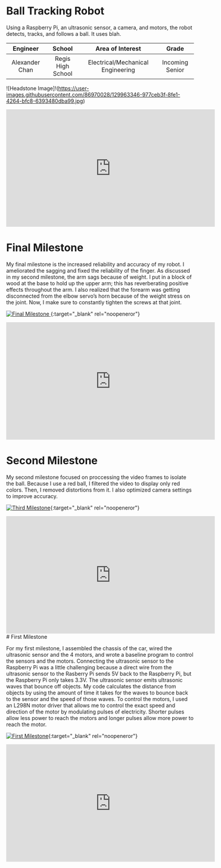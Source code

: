 ﻿# Ball Tracking Robot 
Using a Raspberry Pi, an ultrasonic sensor, a camera, and motors, the robot detects, tracks, and follows a ball. It uses blah.

| **Engineer** | **School** | **Area of Interest** | **Grade** |
|:--:|:--:|:--:|:--:|
| Alexander Chan | Regis High School | Electrical/Mechanical Engineering | Incoming Senior

![Headstone Image]!(https://user-images.githubusercontent.com/86970028/129963346-977ceb3f-8fe1-4264-bfc8-6393480dba99.jpg)

  
  
  
<iframe width="560" height="315" src="https://www.youtube.com/embed/ml36HLql7Oo" title="YouTube video player" frameborder="0" allow="accelerometer; autoplay; clipboard-write; encrypted-media; gyroscope; picture-in-picture" allowfullscreen></iframe>  
  
# Final Milestone
My final milestone is the increased reliability and accuracy of my robot. I ameliorated the sagging and fixed the reliability of the finger. As discussed in my second milestone, the arm sags because of weight. I put in a block of wood at the base to hold up the upper arm; this has reverberating positive effects throughout the arm. I also realized that the forearm was getting disconnected from the elbow servo’s horn because of the weight stress on the joint. Now, I make sure to constantly tighten the screws at that joint. 

[![Final Milestone](https://user-images.githubusercontent.com/86970028/129964660-d97390b1-8ef5-4dc4-901e-b0c5c4b7078a.png)
](https://www.youtube.com/watch?v=_SUSWzWiC0I "Final Milestone"){:target="_blank" rel="noopeneror"}

<iframe width="560" height="315" src="https://www.youtube.com/embed/_SUSWzWiC0I" title="YouTube video player" frameborder="0" allow="accelerometer; autoplay; clipboard-write; encrypted-media; gyroscope; picture-in-picture" allowfullscreen></iframe>

# Second Milestone
My second milestone focused on proccessing the video frames to isolate the ball. Because I use a red ball, I filtered the video to display only red colors. Then, I removed distortions from it. I also optimized camera settings to improve accuracy.

[![Third Milestone](https://user-images.githubusercontent.com/86970028/126401793-34afdde5-babf-4a68-b608-46b652aa0ae0.png)](https://www.youtube.com/watch?v=SNreoi3gCcM "Second Milestone"){:target="_blank" rel="noopeneror"}

<iframe width="560" height="315" src="https://www.youtube.com/embed/SNreoi3gCcM" title="YouTube video player" frameborder="0" allow="accelerometer; autoplay; clipboard-write; encrypted-media; gyroscope; picture-in-picture" allowfullscreen></iframe>
# First Milestone
  
For my first milestone, I assembled the chassis of the car, wired the ultrasonic sensor and the 4 motors, and wrote a baseline program to control the sensors and the motors. Connecting the ultrasonic sensor to the Raspberry Pi was a little challenging because a direct wire from the ultrasonic sensor to the Rasberry Pi sends 5V back to the Raspberry Pi, but the Raspberry Pi only takes 3.3V. The ultrasonic sensor emits ultrasonic waves that bounce off objects. My code calculates the distance from objects by using the amount of time it takes for the waves to bounce back to the sensor and the speed of those waves. To control the motors, I used an L298N motor driver that allows me to control the exact speed and direction of the motor by modulating pulses of electricity. Shorter pulses allow less power to reach the motors and longer pulses allow more power to reach the motor.

[![First Milestone](https://user-images.githubusercontent.com/86970028/126401936-94c9b1cf-0935-4364-8f62-71c1e7594c53.png)](https://www.youtube.com/watch?v=zY5fDYwYBLY&t=1s "Second Milestone"){:target="_blank" rel="noopeneror"}

<iframe width="560" height="315" src="https://www.youtube.com/embed/zY5fDYwYBLY" title="YouTube video player" frameborder="0" allow="accelerometer; autoplay; clipboard-write; encrypted-media; gyroscope; picture-in-picture" allowfullscreen></iframe>
